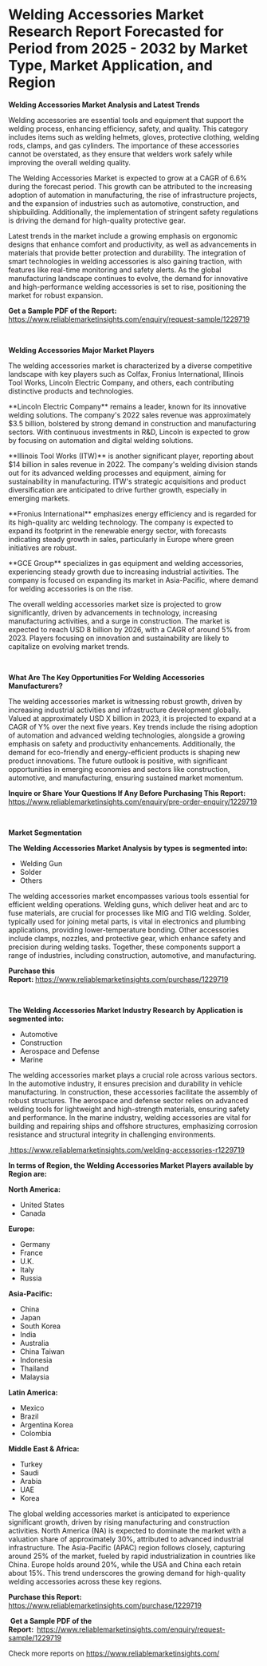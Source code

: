 <p><h1>Welding Accessories Market Research Report Forecasted for Period from 2025 -  2032 by Market Type, Market Application, and Region</h1></p><p><strong>Welding Accessories Market Analysis and Latest Trends</strong></p>
<p><p>Welding accessories are essential tools and equipment that support the welding process, enhancing efficiency, safety, and quality. This category includes items such as welding helmets, gloves, protective clothing, welding rods, clamps, and gas cylinders. The importance of these accessories cannot be overstated, as they ensure that welders work safely while improving the overall welding quality.</p><p>The Welding Accessories Market is expected to grow at a CAGR of 6.6% during the forecast period. This growth can be attributed to the increasing adoption of automation in manufacturing, the rise of infrastructure projects, and the expansion of industries such as automotive, construction, and shipbuilding. Additionally, the implementation of stringent safety regulations is driving the demand for high-quality protective gear.</p><p>Latest trends in the market include a growing emphasis on ergonomic designs that enhance comfort and productivity, as well as advancements in materials that provide better protection and durability. The integration of smart technologies in welding accessories is also gaining traction, with features like real-time monitoring and safety alerts. As the global manufacturing landscape continues to evolve, the demand for innovative and high-performance welding accessories is set to rise, positioning the market for robust expansion.</p></p>
<p><strong>Get a Sample PDF of the Report:&nbsp;</strong> <a href="https://www.reliablemarketinsights.com/enquiry/request-sample/1229719?utm_campaign=2885&utm_medium=2&utm_source=Github&utm_content=ia&utm_term=09042025&utm_id=welding-accessories">https://www.reliablemarketinsights.com/enquiry/request-sample/1229719</a></p>
<p>&nbsp;</p>
<p><strong>Welding Accessories Major Market Players</strong></p>
<p><p>The welding accessories market is characterized by a diverse competitive landscape with key players such as Colfax, Fronius International, Illinois Tool Works, Lincoln Electric Company, and others, each contributing distinctive products and technologies. </p><p>**Lincoln Electric Company** remains a leader, known for its innovative welding solutions. The company's 2022 sales revenue was approximately $3.5 billion, bolstered by strong demand in construction and manufacturing sectors. With continuous investments in R&D, Lincoln is expected to grow by focusing on automation and digital welding solutions.</p><p>**Illinois Tool Works (ITW)** is another significant player, reporting about $14 billion in sales revenue in 2022. The company's welding division stands out for its advanced welding processes and equipment, aiming for sustainability in manufacturing. ITW's strategic acquisitions and product diversification are anticipated to drive further growth, especially in emerging markets.</p><p>**Fronius International** emphasizes energy efficiency and is regarded for its high-quality arc welding technology. The company is expected to expand its footprint in the renewable energy sector, with forecasts indicating steady growth in sales, particularly in Europe where green initiatives are robust.</p><p>**GCE Group** specializes in gas equipment and welding accessories, experiencing steady growth due to increasing industrial activities. The company is focused on expanding its market in Asia-Pacific, where demand for welding accessories is on the rise.</p><p>The overall welding accessories market size is projected to grow significantly, driven by advancements in technology, increasing manufacturing activities, and a surge in construction. The market is expected to reach USD 8 billion by 2026, with a CAGR of around 5% from 2023. Players focusing on innovation and sustainability are likely to capitalize on evolving market trends.</p></p>
<p>&nbsp;</p>
<p><strong>What Are The Key Opportunities For Welding Accessories Manufacturers?</strong></p>
<p><p>The welding accessories market is witnessing robust growth, driven by increasing industrial activities and infrastructure development globally. Valued at approximately USD X billion in 2023, it is projected to expand at a CAGR of Y% over the next five years. Key trends include the rising adoption of automation and advanced welding technologies, alongside a growing emphasis on safety and productivity enhancements. Additionally, the demand for eco-friendly and energy-efficient products is shaping new product innovations. The future outlook is positive, with significant opportunities in emerging economies and sectors like construction, automotive, and manufacturing, ensuring sustained market momentum.</p></p>
<p><strong>Inquire or Share Your Questions If Any Before Purchasing This Report:</strong> <a href="https://www.reliablemarketinsights.com/enquiry/pre-order-enquiry/1229719?utm_campaign=2885&utm_medium=2&utm_source=Github&utm_content=ia&utm_term=09042025&utm_id=welding-accessories">https://www.reliablemarketinsights.com/enquiry/pre-order-enquiry/1229719</a></p>
<p>&nbsp;</p>
<p><strong>Market Segmentation</strong></p>
<p><strong>The Welding Accessories Market Analysis by types is segmented into:</strong></p>
<p><ul><li>Welding Gun</li><li>Solder</li><li>Others</li></ul></p>
<p><p>The welding accessories market encompasses various tools essential for efficient welding operations. Welding guns, which deliver heat and arc to fuse materials, are crucial for processes like MIG and TIG welding. Solder, typically used for joining metal parts, is vital in electronics and plumbing applications, providing lower-temperature bonding. Other accessories include clamps, nozzles, and protective gear, which enhance safety and precision during welding tasks. Together, these components support a range of industries, including construction, automotive, and manufacturing.</p></p>
<p><strong>Purchase this Report:&nbsp;</strong><a href="https://www.reliablemarketinsights.com/purchase/1229719?utm_campaign=2885&utm_medium=2&utm_source=Github&utm_content=ia&utm_term=09042025&utm_id=welding-accessories">https://www.reliablemarketinsights.com/purchase/1229719</a></p>
<p>&nbsp;</p>
<p><strong>The Welding Accessories Market Industry Research by Application is segmented into:</strong></p>
<p><ul><li>Automotive</li><li>Construction</li><li>Aerospace and Defense</li><li>Marine</li></ul></p>
<p><p>The welding accessories market plays a crucial role across various sectors. In the automotive industry, it ensures precision and durability in vehicle manufacturing. In construction, these accessories facilitate the assembly of robust structures. The aerospace and defense sector relies on advanced welding tools for lightweight and high-strength materials, ensuring safety and performance. In the marine industry, welding accessories are vital for building and repairing ships and offshore structures, emphasizing corrosion resistance and structural integrity in challenging environments.</p></p>
<p><a href="https://www.reliablemarketinsights.com/welding-accessories-r1229719?utm_campaign=2885&utm_medium=2&utm_source=Github&utm_content=ia&utm_term=09042025&utm_id=welding-accessories">&nbsp;https://www.reliablemarketinsights.com/welding-accessories-r1229719</a></p>
<p><strong>In terms of Region, the Welding Accessories Market Players available by Region are:</strong></p>
<p>
    <p> <strong> North America: </strong>
        <ul>
            <li>United States</li>
            <li>Canada</li>
        </ul>
        </p> 
    <p> <strong> Europe: </strong>
        <ul>
            <li>Germany</li>
            <li>France</li>
            <li>U.K.</li>
            <li>Italy</li>
            <li>Russia</li>
        </ul>
        </p> 
    <p> <strong> Asia-Pacific: </strong>
        <ul>
            <li>China</li>
            <li>Japan</li>
            <li>South Korea</li>
            <li>India</li>
            <li>Australia</li>
            <li>China Taiwan</li>
            <li>Indonesia</li>
            <li>Thailand</li>
            <li>Malaysia</li>
        </ul>
        </p> 
    <p> <strong> Latin America: </strong>
        <ul>
            <li>Mexico</li>
            <li>Brazil</li>
            <li>Argentina Korea</li>
            <li>Colombia</li>
        </ul>
        </p> 
    <p> <strong> Middle East & Africa: </strong>
        <ul>
            <li>Turkey</li>
            <li>Saudi</li>
            <li>Arabia</li>
            <li>UAE</li>
            <li>Korea</li>
        </ul>
    </p>
    </p>
<p><p>The global welding accessories market is anticipated to experience significant growth, driven by rising manufacturing and construction activities. North America (NA) is expected to dominate the market with a valuation share of approximately 30%, attributed to advanced industrial infrastructure. The Asia-Pacific (APAC) region follows closely, capturing around 25% of the market, fueled by rapid industrialization in countries like China. Europe holds around 20%, while the USA and China each retain about 15%. This trend underscores the growing demand for high-quality welding accessories across these key regions.</p></p>
<p><strong>Purchase this Report: </strong><a href="https://www.reliablemarketinsights.com/purchase/1229719?utm_campaign=2885&utm_medium=2&utm_source=Github&utm_content=ia&utm_term=09042025&utm_id=welding-accessories">https://www.reliablemarketinsights.com/purchase/1229719</a></p>
<p>&nbsp;<strong>Get a Sample PDF of the Report:&nbsp;&nbsp;</strong><a href="https://www.reliablemarketinsights.com/enquiry/request-sample/1229719?utm_campaign=2885&utm_medium=2&utm_source=Github&utm_content=ia&utm_term=09042025&utm_id=welding-accessories">https://www.reliablemarketinsights.com/enquiry/request-sample/1229719</a></p>
<p><strong></strong></p>
<p>Check more reports on <a href="https://www.reliablemarketinsights.com/?utm_campaign=2885&utm_medium=2&utm_source=Github&utm_content=ia&utm_term=09042025&utm_id=welding-accessories">https://www.reliablemarketinsights.com/</a></p>
